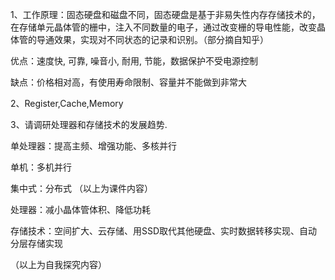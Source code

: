 1、工作原理：固态硬盘和磁盘不同，固态硬盘是基于非易失性内存存储技术的，在存储单元晶体管的栅中，注入不同数量的电子，通过改变栅的导电性能，改变晶体管的导通效果，实现对不同状态的记录和识别。（部分摘自知乎）

优点：速度快, 可靠, 噪音小, 耐用, 节能，数据保护不受电源控制

缺点：价格相对高，有使用寿命限制、容量并不能做到非常大

2、Register,Cache,Memory

3、请调研处理器和存储技术的发展趋势.

单处理器：提高主频、增强功能、多核并行

单机：多机并行

集中式：分布式
（以上为课件内容）

处理器：减小晶体管体积、降低功耗

存储技术：空间扩大、云存储、用SSD取代其他硬盘、实时数据转移实现、自动分层存储实现

（以上为自我探究内容）
